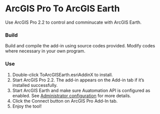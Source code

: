 # ArcGIS Pro To ArcGIS Earth
Use ArcGIS Pro 2.2 to control and comminucate with ArcGIS Earth.

### Build
Build and compile the add-in using source codes provided. Modify codes where necessary in your own program.

### Use
1. Double-click ToArcGISEarth.esriAddinX to install.
2. Start ArcGIS Pro 2.2. The add-in appears on the Add-in tab if it’s installed successfully.
3. Start ArcGIS Earth and make sure Auatomation API is configured as enabled. See [Administrator configuration]() for more details. 
4. Click the Connect button on ArcGIS Pro Add-In tab.
5. Enjoy the tool!
